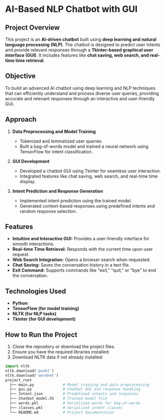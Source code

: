 # AI-Based NLP Chatbot with GUI  

## Project Overview  
This project is an **AI-driven chatbot** built using **deep learning and natural language processing (NLP)**. The chatbot is designed to predict user intents and provide relevant responses through a **Tkinter-based graphical user interface (GUI)**. It includes features like **chat saving, web search, and real-time time retrieval**.  

## Objective  
To build an advanced AI chatbot using deep learning and NLP techniques that can efficiently understand and process diverse user queries, providing accurate and relevant responses through an interactive and user-friendly GUI.  

## Approach  
1. **Data Preprocessing and Model Training**  
   - Tokenized and lemmatized user queries.  
   - Built a bag-of-words model and trained a neural network using TensorFlow for intent classification.  
   
2. **GUI Development**  
   - Developed a chatbot GUI using Tkinter for seamless user interaction.  
   - Integrated features like chat saving, web search, and real-time time display.  

3. **Intent Prediction and Response Generation**  
   - Implemented intent prediction using the trained model.  
   - Generated context-based responses using predefined intents and random response selection.  

## Features  
- **Intuitive and Interactive GUI:** Provides a user-friendly interface for smooth interactions.  
- **Real-time Time Retrieval:** Responds with the current time upon user request.  
- **Web Search Integration:** Opens a browser search when requested.  
- **Chat Saving:** Saves the conversation history in a text file.  
- **Exit Command:** Supports commands like "exit," "quit," or "bye" to end the conversation.  

## Technologies Used  
- **Python**  
- **TensorFlow (for model training)**  
- **NLTK (for NLP tasks)**  
- **Tkinter (for GUI development)**  

## How to Run the Project  
1. Clone the repository or download the project files.  
2. Ensure you have the required libraries installed:  
3. Download NLTK data if not already installed:  
```python
import nltk
nltk.download('punkt')
nltk.download('wordnet')
project_root  
  ├── main.py             # Model training and data preprocessing  
  ├── gui.py              # Chatbot GUI and response handling  
  ├── Intent.json         # Predefined intents and responses  
  ├── Chatbot_model.h5    # Trained model file  
  ├── words.pkl           # Serialized words for bag-of-words  
  ├── classes.pkl         # Serialized intent classes  
  └── README.md           # Project documentation  

